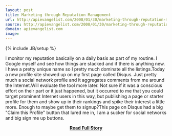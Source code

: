 ```yaml
---
layout: post
title: Marketing through Reputation Management
url: http://apievangelist.com/2008/01/30/marketing-through-reputation-management/
source: http://apievangelist.com/2008/01/30/marketing-through-reputation-management/
domain: apievangelist.com
image: 
---
```

{% include JB/setup %}<p>I monitor my reputation basically on a daily basis as part of my routine.  I Google myself and see how things are stacked and if there is anything new. I have a pretty unique name so I pretty much dominate all the listings.Today a new profile site showed up on my first page called Disqus.  Just pretty much a social network profile and it aggregates comments from me around the Internet.Will evaluate the tool more later. Not sure if it was a conscious effort on their part or it just happened, but it occurred to me that you could target prominent Internet users in this way, but publishing a page or starter profile for them and show up in their rankings and spike their interest a little more.  Enough to maybe get them to signup?This page on Disqus had a big "Claim this Profile" button that lured me in, I am a sucker for social networks and big sign me up buttons.</p>
<center><p><a href="http://apievangelist.com/2008/01/30/marketing-through-reputation-management/" style='padding:25px; font-sze:18px; font-weight: bold;'>Read Full Story</a></p></center>
